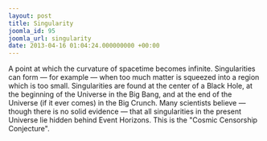 ```yaml
---
layout: post
title: Singularity
joomla_id: 95
joomla_url: singularity
date: 2013-04-16 01:04:24.000000000 +00:00
---
```

<p>A point at which the curvature of spacetime becomes infinite. Singularities can form — for example — when too much matter is squeezed into a region which is too small. Singularities are found at the center of a Black Hole, at the beginning of the Universe in the Big Bang, and at the end of the Universe (if it ever comes) in the Big Crunch. Many scientists believe — though there is no solid evidence — that all singularities in the present Universe lie hidden behind Event Horizons. This is the "Cosmic Censorship Conjecture".</p>

